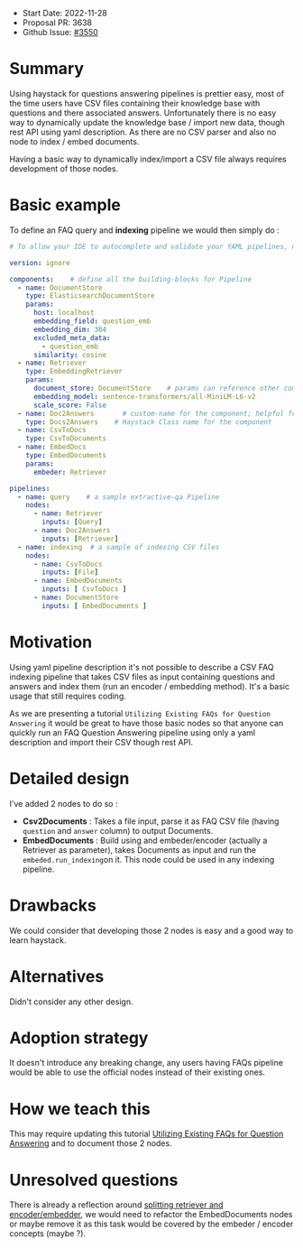- Start Date: 2022-11-28
- Proposal PR: 3638
- Github Issue: [#3550](https://github.com/deepset-ai/haystack/issues/3550)

# Summary

Using haystack for questions answering pipelines is prettier easy, most of the time users have CSV files containing
their knowledge base with questions and there associated answers.
Unfortunately there is no easy way to dynamically update the knowledge base / import new data, though rest API
using yaml description. As there are no CSV parser and also no node to index / embed documents.

Having a basic way to dynamically index/import a CSV file always requires development of those nodes.

# Basic example

To define an FAQ query and **indexing** pipeline we would then simply do :
```yaml
# To allow your IDE to autocomplete and validate your YAML pipelines, name them as <name of your choice>.haystack-pipeline.yml

version: ignore

components:    # define all the building-blocks for Pipeline
  - name: DocumentStore
    type: ElasticsearchDocumentStore
    params:
      host: localhost
      embedding_field: question_emb
      embedding_dim: 384
      excluded_meta_data:
        - question_emb
      similarity: cosine
  - name: Retriever
    type: EmbeddingRetriever
    params:
      document_store: DocumentStore    # params can reference other components defined in the YAML
      embedding_model: sentence-transformers/all-MiniLM-L6-v2
      scale_score: False
  - name: Doc2Answers       # custom-name for the component; helpful for visualization & debugging
    type: Docs2Answers    # Haystack Class name for the component
  - name: CsvToDocs
    type: CsvToDocuments
  - name: EmbedDocs
    type: EmbedDocuments
    params:
      embeder: Retriever

pipelines:
  - name: query    # a sample extractive-qa Pipeline
    nodes:
      - name: Retriever
        inputs: [Query]
      - name: Doc2Answers
        inputs: [Retriever]
  - name: indexing  # a sample of indexing CSV files
    nodes:
      - name: CsvToDocs
        inputs: [File]
      - name: EmbedDocuments
        inputs: [ CsvToDocs ]
      - name: DocumentStore
        inputs: [ EmbedDocuments ]

```

# Motivation

Using yaml pipeline description it's not possible to describe a CSV FAQ indexing pipeline that takes CSV files as input
containing questions and answers and index them (run an encoder / embedding method). It's a basic usage that still
requires coding.

As we are presenting a tutorial `Utilizing Existing FAQs for Question Answering` it would be great to have those basic
nodes so that anyone can quickly run an FAQ Question Answering pipeline using only a yaml description and import their
CSV though rest API.

# Detailed design

I've added 2 nodes to do so :

- **Csv2Documents** : Takes a file input, parse it as FAQ CSV file (having `question` and `answer` column) 
to output Documents.
- **EmbedDocuments** : Build using and embeder/encoder (actually a Retriever as parameter), 
takes Documents as input and run the `embeded.run_indexing`on it. This node could be used in any indexing pipeline.

# Drawbacks

We could consider that developing those 2 nodes is easy and a good way to learn haystack.

# Alternatives

Didn't consider any other design.

# Adoption strategy

It doesn't introduce any breaking change, any users having FAQs pipeline would be able to use the official nodes instead
of their existing ones.

# How we teach this

This may require updating this tutorial [Utilizing Existing FAQs for Question Answering](https://haystack.deepset.ai/tutorials/04_faq_style_qa)
and to document those 2 nodes.

# Unresolved questions

There is already a reflection around [splitting retriever and encoder/embedder](https://github.com/deepset-ai/haystack/issues/2403),
we would need to refactor the EmbedDocuments nodes or maybe remove it as this task would be covered by the
embeder / encoder concepts (maybe ?).
